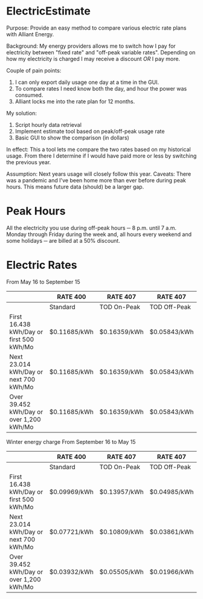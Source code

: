 # ElectricEstimate
Purpose: Provide an easy method to compare various electric rate plans with Alliant Energy.

Background: My energy providers allows me to switch how I pay for electricity between "fixed rate" and "off-peak variable rates".
Depending on how my electricity is charged I may receive a discount *OR* I pay more.

Couple of pain points:
1) I can only export daily usage one day at a time in the GUI.
2) To compare rates I need know both the day, and hour the power was consumed.
3) Alliant locks me into the rate plan for 12 months. 

My solution:
1) Script hourly data retrieval
2) Implement estimate tool based on peak/off-peak usage rate
3) Basic GUI to show the comparison (in dollars)

In effect: This a tool lets me compare the two rates based on my historical usage. From there I determine if I would have paid more or less by switching the previous year.

Assumption: Next years usage will closely follow this year.
Caveats: There was a pandemic and I've been home more than ever before during peak hours. This means future data (should) be a larger gap.


# Peak Hours
All the electricity you use during off-peak hours ─ 8 p.m. until 7 a.m. Monday through Friday during the week and, all hours every weekend and some holidays ─ are billed at a 50% discount.

# Electric Rates
From May 16 to September 15

| | RATE 400 | RATE 407 | RATE 407 |
| - | -------- | ----------- | ------------ |
| | Standard | TOD On-Peak | TOD Off-Peak |
| First 16.438 kWh/Day or first 500 kWh/Mo |	$0.11685/kWh | $0.16359/kWh | $0.05843/kWh |
| Next 23.014 kWh/Day or next 700 kWh/Mo | $0.11685/kWh | $0.16359/kWh | $0.05843/kWh |
| Over 39.452 kWh/Day or over 1,200 kWh/Mo	| $0.11685/kWh | $0.16359/kWh | $0.05843/kWh |

Winter energy charge
From September 16 to May 15

|   | RATE 400 | RATE 407 | RATE 407 |
| - | -------- | ----------- | ------------ |
|   | Standard   | TOD On-Peak | TOD Off-Peak |
|First 16.438 kWh/Day or first 500 kWh/Mo |	$0.09969/kWh | $0.13957/kWh | $0.04985/kWh |
| Next 23.014 kWh/Day or next 700 kWh/Mo | $0.07721/kWh | $0.10809/kWh | $0.03861/kWh |
| Over 39.452 kWh/Day or over 1,200 kWh/Mo | $0.03932/kWh | $0.05505/kWh| $0.01966/kWh |

